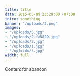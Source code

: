 ```yaml
---
title: title
date: 2015-05-09 23:29:00 -07:00
intro: something
banner: "/uploads/2.png"
images:
- "/uploads/5.jpg"
- "/uploads/2-fa8829.jpg"
- "/uploads/3.jpg"
- "/uploads/1.jpg"
- "/uploads/4.jpg"
width: full
---
```


Content for abandon
